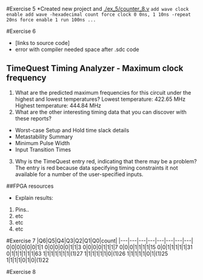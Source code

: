 #Exercise 5
*Created new project and [./ex_5/counter_8.v](counter_8.v)
`add wave clock enable
add wave -hexadecimal count
force clock 0 0ns, 1 10ns -repeat 20ns
force enable 1
run 100ns
...`

#Exercise 6
* [links to source code]
* error with compiler needed space after .sdc code
## TimeQuest Timing Analyzer - Maximum clock frequency
1) What are the predicted maximum frequencies for this circuit under the highest and lowest temperatures?
Lowest temperature: 422.65 MHz
Highest temperature: 444.84 MHz
2) What are the other interesting timing data that you can discover with these reports?
* Worst-case Setup and Hold time slack details
* Metastability Summary
* Minimum Pulse Width
* Input Transition Times
3) Why is the TimeQuest entry red, indicating that there may be a problem?
The entry is red because data specifying timing constraints it not available for a number of the user-specified inputs.

##FPGA resources
* Explain results:
1. Pins.. 
2. etc
3. etc
4. etc

#Exercise 7
|Q6|Q5|Q4|Q3|Q2|Q1|Q0|count|
|---|---|---|---|---|---|---|---|
0|0|0|0|0|0|1|1
0|0|0|0|0|1|1|3
0|0|0|0|1|1|1|7
0|0|0|1|1|1|1|15
0|0|1|1|1|1|1|31
0|1|1|1|1|1|1|63
1|1|1|1|1|1|1|(1)27
1|1|1|1|1|1|0|(1)26
1|1|1|1|1|0|1|(1)25
1|1|1|1|0|1|0|(1)22

#Exercise 8

